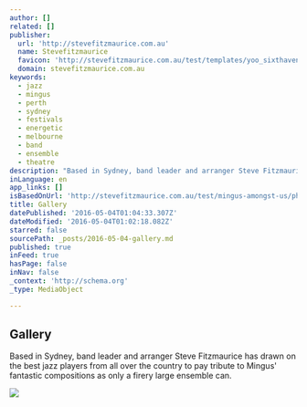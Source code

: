 ```yaml
---
author: []
related: []
publisher:
  url: 'http://stevefitzmaurice.com.au'
  name: Stevefitzmaurice
  favicon: 'http://stevefitzmaurice.com.au/test/templates/yoo_sixthavenue/favicon.ico'
  domain: stevefitzmaurice.com.au
keywords:
  - jazz
  - mingus
  - perth
  - sydney
  - festivals
  - energetic
  - melbourne
  - band
  - ensemble
  - theatre
description: "Based in Sydney, band leader and arranger Steve Fitzmaurice has drawn on the best jazz players from all over the country to pay tribute to Mingus' fantastic compositions as only a firery large ensemble can."
inLanguage: en
app_links: []
isBasedOnUrl: 'http://stevefitzmaurice.com.au/test/mingus-amongst-us/photos/gallery'
title: Gallery
datePublished: '2016-05-04T01:04:33.307Z'
dateModified: '2016-05-04T01:02:18.082Z'
starred: false
sourcePath: _posts/2016-05-04-gallery.md
published: true
inFeed: true
hasPage: false
inNav: false
_context: 'http://schema.org'
_type: MediaObject

---
```

<article style=""><h1>Gallery</h1><p>Based in Sydney, band leader and arranger Steve Fitzmaurice has drawn on the best jazz players from all over the country to pay tribute to Mingus' fantastic compositions as only a firery large ensemble can.</p><img src="http://stevefitzmaurice.com.au/test/images/Mingus_Amongst_Us/Photos/slideshow/IMG_0358.jpg" /></article>